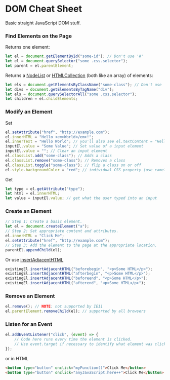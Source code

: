 # DOM Cheat Sheet
Basic straight JavaScript DOM stuff.

### Find Elements on the Page
Returns one element:

```js
let el = document.getElementById("some-id"); // Don't use '#'
let el = document.querySelector("some .css.selector");
let parent = el.parentElement;
```

Returns a [NodeList](https://developer.mozilla.org/en-US/docs/Web/API/NodeList) or [HTMLCollection](https://developer.mozilla.org/en-US/docs/Web/API/HTMLCollection) (both like an array) of elements:

```js
let els = document.getElementsByClassName("some-class"); // Don't use '.'
let divs = document.getElementsByTagName("div");
let els = document.querySelectorAll("some .css.selector");
let children = el.childElements;
```

### Modify an Element
Set

```js
el.setAttribute("href", "http://example.com");
el.innerHTML = "Hello <em>World</em>!";
el.innerText = "Hello World"; // you'll also see el.textContent = "Hello World";
inputEl.value = "Some Value"; // Set value of a input element
inputEl.value = ""; // Clear an input element
el.classList.add("some-class"); // Adds a class
el.classList.remove("some-class"); // Removes a class
el.classList.toggle("some-class"); // flip a class on or off
el.style.backgroundColor = "red"; // individual CSS property (use camel case)
```

Get

```js
let type = el.getAttribute("type");
let html = el.innerHTML;
let value = inputEl.value; // get what the user typed into an input
```

### Create an Element
```js
// Step 1: Create a basic element.
let el = document.createElement("a");
// Step 2: Set appropriate content and attributes.
el.innerHTML = "Click Me";
el.setAttribute("href", "http://example.com");
// Step 3: Add the element to the page at the appropriate location.
parentEl.appendChild(el);
```

Or use [insertAdjacentHTML](https://developer.mozilla.org/en-US/docs/Web/API/Element/insertAdjacentHTML)
```js
existingEl.insertAdjacentHTML("beforebegin", "<p>Some HTML</p>");
existingEl.insertAdjacentHTML("afterbegin", "<p>Some HTML</p>");
existingEl.insertAdjacentHTML("beforeend", "<p>Some HTML</p>");
existingEl.insertAdjacentHTML("afterend", "<p>Some HTML</p>");
```

### Remove an Element
```js
el.remove(); // NOTE: not supported by IE11
el.parentElement.removeChild(el); // supported by all browsers
```

### Listen for an Event
```js
el.addEventListener("click", (event) => {
    // Code here runs every time the element is clicked.
    // Use event.target if necessary to identify what element was clicked.
});
```

or in HTML

```html
<button type="button" onclick="myFunction()">Click Me</button>
<button type="button" onclick="anyJavaScript.here++">Click Me</button>
```
